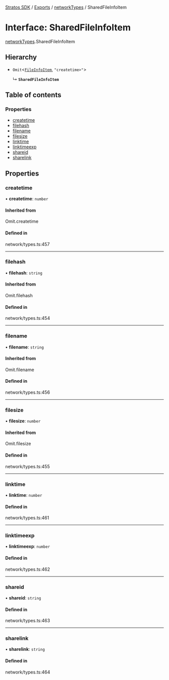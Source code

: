 [Stratos SDK](../README.md) / [Exports](../modules.md) / [networkTypes](../modules/networkTypes.md) / SharedFileInfoItem

# Interface: SharedFileInfoItem

[networkTypes](../modules/networkTypes.md).SharedFileInfoItem

## Hierarchy

- `Omit`\<[`FileInfoItem`](networkTypes.FileInfoItem.md), ``"createtime>"``\>

  ↳ **`SharedFileInfoItem`**

## Table of contents

### Properties

- [createtime](networkTypes.SharedFileInfoItem.md#createtime)
- [filehash](networkTypes.SharedFileInfoItem.md#filehash)
- [filename](networkTypes.SharedFileInfoItem.md#filename)
- [filesize](networkTypes.SharedFileInfoItem.md#filesize)
- [linktime](networkTypes.SharedFileInfoItem.md#linktime)
- [linktimeexp](networkTypes.SharedFileInfoItem.md#linktimeexp)
- [shareid](networkTypes.SharedFileInfoItem.md#shareid)
- [sharelink](networkTypes.SharedFileInfoItem.md#sharelink)

## Properties

### createtime

• **createtime**: `number`

#### Inherited from

Omit.createtime

#### Defined in

network/types.ts:457

___

### filehash

• **filehash**: `string`

#### Inherited from

Omit.filehash

#### Defined in

network/types.ts:454

___

### filename

• **filename**: `string`

#### Inherited from

Omit.filename

#### Defined in

network/types.ts:456

___

### filesize

• **filesize**: `number`

#### Inherited from

Omit.filesize

#### Defined in

network/types.ts:455

___

### linktime

• **linktime**: `number`

#### Defined in

network/types.ts:461

___

### linktimeexp

• **linktimeexp**: `number`

#### Defined in

network/types.ts:462

___

### shareid

• **shareid**: `string`

#### Defined in

network/types.ts:463

___

### sharelink

• **sharelink**: `string`

#### Defined in

network/types.ts:464
